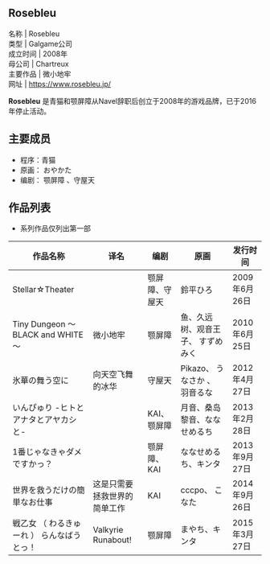 Rosebleu  
---  
名称  |  Rosebleu   
类型  |  Galgame公司   
成立时间  |  2008年   
母公司  |  Chartreux   
主要作品  |  微小地牢   
网址  |  https://www.rosebleu.jp/   
  
**Rosebleu** 是青猫和颚屏障从Navel辞职后创立于2008年的游戏品牌，已于2016年停止活动。

##  主要成员

  * 程序：青猫 
  * 原画：  おやかた 
  * 编剧：  颚屏障  、守屋天 

##  作品列表

  * 系列作品仅列出第一部 

作品名称  |  译名  |  编剧  |  原画  |  发行时间   
---|---|---|---|---  
Stellar☆Theater  |  |  颚屏障、守屋天  |  鈴平ひろ  |  2009年6月26日   
Tiny Dungeon ～BLACK and WHITE～  |  微小地牢  |  颚屏障  |  鱼、久远树、观音王子、  すずめみく  |  2010年6月25日   
氷華の舞う空に  |  向天空飞舞的冰华  |  守屋天  |  Pikazo、  うなさか  、  羽音るな  |  2012年4月27日   
いんぴゅり -ヒトとアナタとアヤカシと-  |  |  KAI、颚屏障  |  月音、桑岛黎音、ななせめるち  |  2013年2月28日   
1番じゃなきゃダメですかっ？  |  |  颚屏障、KAI  |  ななせめるち、キンタ  |  2013年9月27日   
世界を救うだけの簡単なお仕事  |  这是只需要拯救世界的简单工作  |  KAI  |  cccpo、  こなた  |  2014年9月26日   
戦乙女  （  わるきゅーれ  ）  らんなばうとっ！  |  Valkyrie Runabout!  |  颚屏障  |  まやち、キンタ  |  2015年3月27日   
  